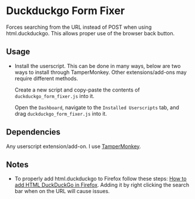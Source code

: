 # Duckduckgo Form Fixer

Forces searching from the URL instead of POST when using html.duckduckgo. This allows proper use of the browser back button.

## Usage

- Install the userscript. This can be done in many ways, below are two ways to install through TamperMonkey. Other extensions/add-ons may require different methods.

    Create a new script and copy-paste the contents of `duckduckgo_form_fixer.js` into it.

    Open the `Dashboard`, navigate to the `Installed Userscripts` tab, and drag `duckduckgo_form_fixer.js` into it.

## Dependencies

Any userscript extension/add-on. I use [TamperMonkey](https://www.tampermonkey.net/).

## Notes

- To properly add html.duckduckgo to Firefox follow these steps: [How to add HTML DuckDuckGo in Firefox](../../notes/firefox_how_to_add_html_ddg.md). Adding it by right clicking the search bar when on the URL will cause issues.

